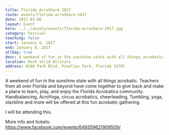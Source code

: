 ```yaml
---
title: Florida AcroShare 2017
route: events/florida-acroShare-2017
date: 2017-01-06
layout: Event
hero: ../../assets/events/florida-acroshare-2017.jpg
category: Festival
teaching: false
start: January 6, 2017
end: January 8, 2017
allDay: true
desc: A weekend of fun in the sunshine state with all things acrobatic.
location: Rock Solid Allstars
address: 8100 Park Blvd, Pinellas Park, Florida 33781
---
```


A weekend of fun in the sunshine state with all things acrobatic. Teachers from all over Florida and beyond have come together to give back and make a place to learn, play, and enjoy the Florida Acrobatics community. Handbalancing, AcroYoga, circus acrobatics, cheerleading, Tumbling, yoga, slackline and more will be offered at this fun acrobatic gathering.

I will be attending this.

More info and tickets:
https://www.facebook.com/events/649359621909509/
